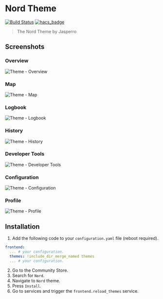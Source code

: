 # Nord Theme

[![Build Status](https://www.travis-ci.org/home-assistant-community-themes/nord.svg?branch=master)](https://www.travis-ci.org/home-assistant-community-themes/nord)
[![hacs_badge](https://img.shields.io/badge/HACS-Default-orange.svg)](https://github.com/custom-components/hacs)

> The Nord Theme by Jasperro

## Screenshots

### Overview

![Theme - Overview](https://raw.githubusercontent.com/home-assistant-community-themes/nord/master/docs/theme-overview.png)

### Map

![Theme - Map](https://raw.githubusercontent.com/home-assistant-community-themes/nord/master/docs/theme-map.png)

### Logbook

![Theme - Logbook](https://raw.githubusercontent.com/home-assistant-community-themes/nord/master/docs/theme-logbook.png)

### History

![Theme - History](https://raw.githubusercontent.com/home-assistant-community-themes/nord/master/docs/theme-history.png)

### Developer Tools

![Theme - Developer Tools](https://raw.githubusercontent.com/home-assistant-community-themes/nord/master/docs/theme-developer-tools.png)

### Configuration

![Theme - Configuration](https://raw.githubusercontent.com/home-assistant-community-themes/nord/master/docs/theme-configuration.png)

### Profile

![Theme - Profile](https://raw.githubusercontent.com/home-assistant-community-themes/nord/master/docs/theme-profile.png)

## Installation

1. Add the following code to your `configuration.yaml` file (reboot required).

```yaml
frontend:
  ... # your configuration.
  themes: !include_dir_merge_named themes
  ... # your configuration.
```

2. Go to the Community Store.
3. Search for `Nord`.
4. Navigate to `Nord` theme.
5. Press `Install`.
6. Go to services and trigger the `frontend.reload_themes` service.
